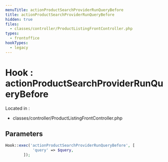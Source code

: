 ```yaml
---
menuTitle: actionProductSearchProviderRunQueryBefore
title: actionProductSearchProviderRunQueryBefore
hidden: true
files:
  - classes/controller/ProductListingFrontController.php
types:
  - frontoffice
hookTypes:
  - legacy
---
```


# Hook : actionProductSearchProviderRunQueryBefore

Located in :

  - classes/controller/ProductListingFrontController.php

## Parameters

```php
Hook::exec('actionProductSearchProviderRunQueryBefore', [
            'query' => $query,
        ]);
```